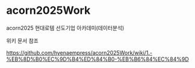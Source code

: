 # acorn2025Work
acorn2025 현대로템 선도기업 아카데미(데이터분석)

위키 문서 참조 

https://github.com/hyenaempress/acorn2025Work/wiki/1.-%EB%8D%B0%EC%9D%B4%ED%84%B0-%EB%B6%84%EC%84%9D
